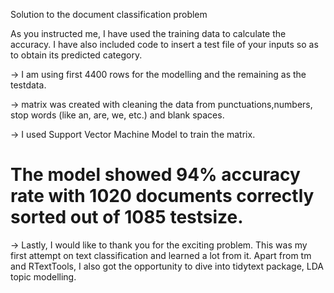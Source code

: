 Solution to the document classification problem

As you instructed me, I have used the training data to calculate the accuracy.
I have also included code to insert a test file of your inputs so as to obtain its predicted category.

-> I am using first 4400 rows for the modelling and the remaining as the testdata.

-> matrix was created with cleaning the data from punctuations,numbers, stop words (like an, are, we, etc.) and blank spaces. 

-> I used Support Vector Machine Model to train the matrix. 

 # The model showed 94% accuracy rate with 1020 documents correctly sorted out of 1085 testsize.

-> Lastly, I would like to thank you for the exciting problem. This was my first attempt on text classification and learned a lot from it. Apart from tm and RTextTools, I also got the opportunity to dive into tidytext package, LDA topic modelling.
